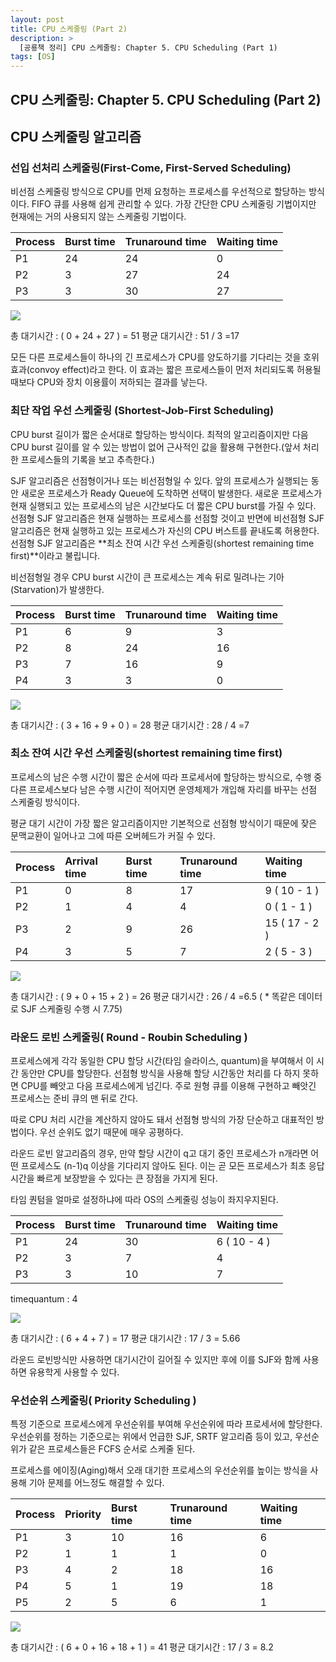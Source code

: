 ```yaml
---
layout: post
title: CPU 스케줄링 (Part 2)
description: >
  [공룡책 정리] CPU 스케줄링: Chapter 5. CPU Scheduling (Part 1)
tags: [OS]
---
```


## CPU 스케줄링: Chapter 5. CPU Scheduling (Part 2)

## CPU 스케줄링 알고리즘

### 선입 선처리 스케줄링(First-Come, First-Served Scheduling)

비선점 스케줄링 방식으로 CPU를 먼제 요청하는 프로세스를 우선적으로 할당하는 방식이다. FIFO 큐를 사용해 쉽게 관리할 수 있다. 가장 간단한 CPU 스케줄링 기법이지만 현재에는 거의 사용되지 않는 스케줄링 기법이다.

| Process | Burst time | Trunaround time | Waiting time |
| :------ | :--------- | :-------------- | :----------- |
| P1      | 24         | 24              | 0            |
| P2      | 3          | 27              | 24           |
| P3      | 3          | 30              | 27           |

![](https://taeho0304.github.io/assets/img/OS/fcfs.PNG)

총 대기시간 : ( 0 + 24 + 27 ) = 51
평균 대기시간 : 51 / 3 =17

모든 다른 프로세스들이 하나의 긴 프로세스가 CPU를 양도하기를 기다리는 것을 호위 효과(convoy effect)라고 한다. 이 효과는 짧은 프로세스들이 먼저 처리되도록 허용될 때보다 CPU와 장치 이용률이 저하되는 결과를 낳는다.

### 최단 작업 우선 스케줄링 (Shortest-Job-First Scheduling)

CPU burst 길이가 짧은 순서대로 할당하는 방식이다. 최적의 알고리즘이지만 다음 CPU burst 길이를 알 수 있는 방법이 없어 근사적인 값을 활용해 구현한다.(앞서 처리한 프로세스들의 기록을 보고 추측한다.)

SJF 알고리즘은 선점형이거나 또는 비선점형일 수 있다. 앞의 프로세스가 실행되는 동안 새로운 프로세스가 Ready Queue에 도착하면 선택이 발생한다. 새로운 프로세스가 현재 실행되고 있는 프로세스의 남은 시간보다도 더 짧은 CPU burst를 가질 수 있다. 선점형 SJF 알고리즘은 현재 실행하는 프로세스를 선점할 것이고 반면에 비선점형 SJF 알고리즘은 현재 실행하고 있는 프로세스가 자신의 CPU 버스트를 끝내도록 허용한다. 선점형 SJF 알고리즘은 **최소 잔여 시간 우선 스케줄링(shortest remaining time first)**이라고 불립니다.

비선점형일 경우 CPU burst 시간이 큰 프로세스는 계속 뒤로 밀려나는 기아(Starvation)가 발생한다.

| Process | Burst time | Trunaround time | Waiting time |
| :------ | :--------- | :-------------- | :----------- |
| P1      | 6          | 9               | 3            |
| P2      | 8          | 24              | 16           |
| P3      | 7          | 16              | 9            |
| P4      | 3          | 3               | 0            |

![](https://taeho0304.github.io/assets/img/OS/sjf.PNG)

총 대기시간 : ( 3 + 16 + 9 + 0 ) = 28
평균 대기시간 : 28 / 4 =7

### 최소 잔여 시간 우선 스케줄링(shortest remaining time first)

프로세스의 남은 수행 시간이 짧은 순서에 따라 프로세서에 할당하는 방식으로, 수행 중 다른 프로세스보다 남은 수행 시간이 적어지면 운영체제가 개입해 자리를 바꾸는 선점 스케줄링 방식이다.

평균 대기 시간이 가장 짧은 알고리즘이지만 기본적으로 선점형 방식이기 때문에 잦은 문맥교환이 일어나고 그에 따른 오버헤드가 커질 수 있다.

| Process | Arrival time | Burst time | Trunaround time | Waiting time  |
| :------ | :----------- | :--------- | :-------------- | :------------ |
| P1      | 0            | 8          | 17              | 9 ( 10 - 1 )  |
| P2      | 1            | 4          | 4               | 0 ( 1 - 1 )   |
| P3      | 2            | 9          | 26              | 15 ( 17 - 2 ) |
| P4      | 3            | 5          | 7               | 2 ( 5 - 3 )   |

![](https://taeho0304.github.io/assets/img/OS/srtf.PNG)

총 대기시간 : ( 9 + 0 + 15 + 2 ) = 26
평균 대기시간 : 26 / 4 =6.5 ( \* 똑같은 데이터로 SJF 스케줄링 수행 시 7.75)

### 라운드 로빈 스케줄링( Round - Roubin Scheduling )

프로세스에게 각각 동일한 CPU 할당 시간(타임 슬라이스, quantum)을 부여해서 이 시간 동안만 CPU를 할당한다. 선점형 방식을 사용해 할당 시간동안 처리를 다 하지 못하면 CPU를 빼앗고 다음 프로세스에게 넘긴다. 주로 원형 큐를 이용해 구현하고 빼앗긴 프로세스는 준비 큐의 맨 뒤로 간다.

따로 CPU 처리 시간을 계산하지 않아도 돼서 선점형 방식의 가장 단순하고 대표적인 방법이다. 우선 순위도 없기 때문에 매우 공평하다.

라운드 로빈 알고리즘의 경우, 만약 할당 시간이 q고 대기 중인 프로세스가 n개라면 어떤 프로세스도 (n-1)q 이상을 기다리지 않아도 된다. 이는 곧 모든 프로세스가 최초 응답 시간을 빠르게 보장받을 수 있다는 큰 장점을 가지게 된다.

타임 퀀텀을 얼마로 설정하냐에 따라 OS의 스케줄링 성능이 좌지우지된다.

| Process | Burst time | Trunaround time | Waiting time |
| :------ | :--------- | :-------------- | :----------- |
| P1      | 24         | 30              | 6 ( 10 - 4 ) |
| P2      | 3          | 7               | 4            |
| P3      | 3          | 10              | 7            |

timequantum : 4

![](https://taeho0304.github.io/assets/img/OS/rr.PNG)

총 대기시간 : ( 6 + 4 + 7 ) = 17
평균 대기시간 : 17 / 3 = 5.66

라운드 로빈방식만 사용하면 대기시간이 길어질 수 있지만 후에 이를 SJF와 함께 사용하면 유용학게 사용할 수 있다.

### 우선순위 스케줄링( Priority Scheduling )

특정 기준으로 프로세스에게 우선순위를 부여해 우선순위에 따라 프로세서에 할당한다. 우선순위를 정하는 기준으로는 위에서 언급한 SJF, SRTF 알고리즘 등이 있고, 우선순위가 같은 프로세스들은 FCFS 순서로 스케줄 된다.

프로세스를 에이징(Aging)해서 오래 대기한 프로세스의 우선순위를 높이는 방식을 사용해 기아 문제를 어느정도 해결할 수 있다.

| Process | Priority | Burst time | Trunaround time | Waiting time |
| :------ | :------- | :--------- | :-------------- | :----------- |
| P1      | 3        | 10         | 16              | 6            |
| P2      | 1        | 1          | 1               | 0            |
| P3      | 4        | 2          | 18              | 16           |
| P4      | 5        | 1          | 19              | 18           |
| P5      | 2        | 5          | 6               | 1            |

![](https://taeho0304.github.io/assets/img/OS/priority.PNG)

총 대기시간 : ( 6 + 0 + 16 + 18 + 1 ) = 41
평균 대기시간 : 17 / 3 = 8.2
